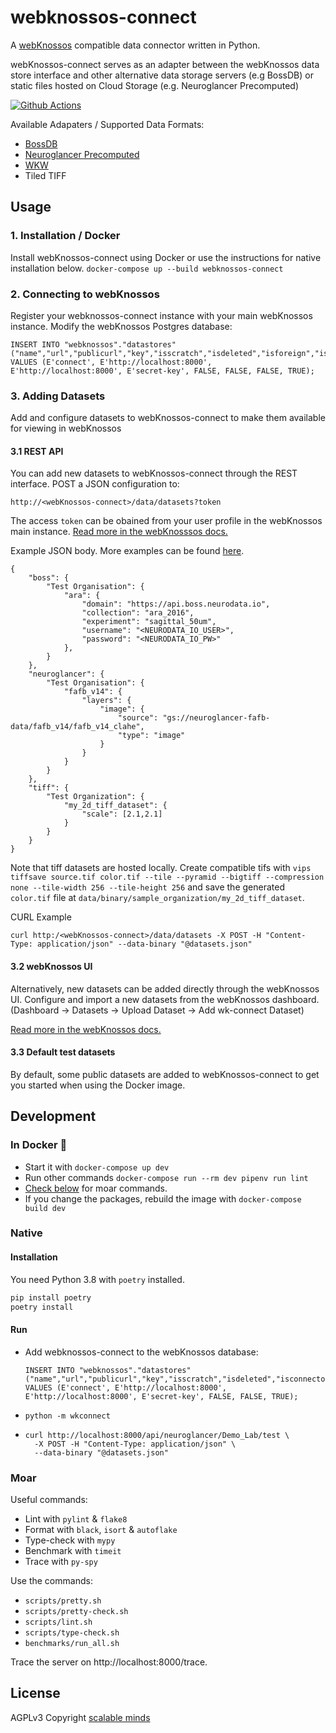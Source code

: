 # webknossos-connect
A [webKnossos](https://github.com/scalableminds/webknossos) compatible data connector written in Python.

webKnossos-connect serves as an adapter between the webKnossos data store interface and other alternative data storage servers (e.g BossDB) or static files hosted on Cloud Storage (e.g. Neuroglancer Precomputed)

[![Github Actions](https://github.com/scalableminds/webknossos-connect/actions/workflows/main.yml/badge.svg)](https://github.com/scalableminds/webknossos-connect/actions)

Available Adapaters / Supported Data Formats:
- [BossDB](https://bossdb.org/)
- [Neuroglancer Precomputed](https://github.com/google/neuroglancer/tree/master/src/neuroglancer/datasource/precomputed)
- [WKW](https://github.com/scalableminds/webknossos-wrap)
- Tiled TIFF

## Usage
### 1. Installation / Docker
Install webKnossos-connect using Docker or use the instructions for native installation below.
`docker-compose up --build webknossos-connect`

### 2. Connecting to webKnossos
Register your webknossos-connect instance with your main webKnossos instance. Modify the webKnossos Postgres database:
  ```
  INSERT INTO "webknossos"."datastores"("name","url","publicurl","key","isscratch","isdeleted","isforeign","isconnector")
  VALUES (E'connect', E'http://localhost:8000', E'http://localhost:8000', E'secret-key', FALSE, FALSE, FALSE, TRUE);
  ```
### 3. Adding Datasets
Add and configure datasets to webKnossos-connect to make them available for viewing in webKnossos

#### 3.1 REST API
You can add new datasets to webKnossos-connect through the REST interface. POST a JSON configuration to:
```
http://<webKnossos-connect>/data/datasets?token
```
The access `token` can be obained from your user profile in the webKnossos main instance. [Read more in the webKnosssos docs.](https://docs.webknossos.org/reference/rest_api#authentication)

Example JSON body. More examples can be found [here](https://github.com/scalableminds/webknossos-connect/blob/master/data/datasets.json).
```
{
    "boss": {
        "Test Organisation": {
            "ara": {
                "domain": "https://api.boss.neurodata.io",
                "collection": "ara_2016",
                "experiment": "sagittal_50um",
                "username": "<NEURODATA_IO_USER>",
                "password": "<NEURODATA_IO_PW>"
            },
        }
    },
    "neuroglancer": {
        "Test Organisation": {
            "fafb_v14": {
                "layers": {
                    "image": {
                        "source": "gs://neuroglancer-fafb-data/fafb_v14/fafb_v14_clahe",
                        "type": "image"
                    }
                }
            }
        }
    },
    "tiff": {
        "Test Organization": {
            "my_2d_tiff_dataset": {
                "scale": [2.1,2.1]
            }
        }
    }
}
```

Note that tiff datasets are hosted locally. Create compatible tifs with `vips tiffsave source.tif color.tif --tile --pyramid --bigtiff --compression none --tile-width 256 --tile-height 256` and save the generated `color.tif` file at `data/binary/sample_organization/my_2d_tiff_dataset`.

CURL Example
```
curl http:/<webKnossos-connect>/data/datasets -X POST -H "Content-Type: application/json" --data-binary "@datasets.json"
```

#### 3.2 webKnossos UI
Alternatively, new datasets can be added directly through the webKnossos UI. Configure and import a new datasets from the webKnossos dashboard. (Dashboard -> Datasets -> Upload Dataset -> Add wk-connect Dataset)

[Read more in the webKnossos docs.](https://docs.webknossos.org/guides/datasets#uploading-through-the-web-browser)

#### 3.3 Default test datasets

By default, some public datasets are added to webKnossos-connect to get you started when using the Docker image.

## Development
### In Docker :whale:

* Start it with `docker-compose up dev`
* Run other commands `docker-compose run --rm dev pipenv run lint`
* [Check below](#moar) for moar commands.
* If you change the packages, rebuild the image with `docker-compose build dev`

### Native
#### Installation

You need Python 3.8 with `poetry` installed.

```bash
pip install poetry
poetry install
```

#### Run

* Add webknossos-connect to the webKnossos database:
  ```
  INSERT INTO "webknossos"."datastores"("name","url","publicurl","key","isscratch","isdeleted","isconnector")
  VALUES (E'connect', E'http://localhost:8000', E'http://localhost:8000', E'secret-key', FALSE, FALSE, TRUE);
  ```
* `python -m wkconnect`
* ```
  curl http://localhost:8000/api/neuroglancer/Demo_Lab/test \
    -X POST -H "Content-Type: application/json" \
    --data-binary "@datasets.json"
  ```

### Moar

Useful commands:

* Lint with `pylint` & `flake8`
* Format with `black`, `isort` & `autoflake`
* Type-check with `mypy`
* Benchmark with `timeit`
* Trace with `py-spy`

Use the commands:

* `scripts/pretty.sh`
* `scripts/pretty-check.sh`
* `scripts/lint.sh`
* `scripts/type-check.sh`
* `benchmarks/run_all.sh`

Trace the server on http://localhost:8000/trace.

## License
AGPLv3
Copyright [scalable minds](https://scalableminds.com)
